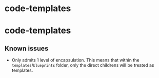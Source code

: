 # code-templates
# code-templates

## Known issues

- Only admits 1 level of encapsulation. This means that within the `templates`/`blueprints` folder, only the direct childrens will be treated as templates.
